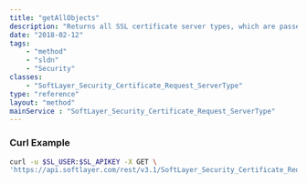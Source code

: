 ```yaml
---
title: "getAllObjects"
description: "Returns all SSL certificate server types, which are passed in on a [SoftLayer_Container_Product_Order_Security_Certificate](/reference/datatypes/SoftLayer_Container_Product_Order_Security_Certificate). "
date: "2018-02-12"
tags:
    - "method"
    - "sldn"
    - "Security"
classes:
    - "SoftLayer_Security_Certificate_Request_ServerType"
type: "reference"
layout: "method"
mainService : "SoftLayer_Security_Certificate_Request_ServerType"
---
```


### Curl Example
```bash
curl -u $SL_USER:$SL_APIKEY -X GET \
'https://api.softlayer.com/rest/v3.1/SoftLayer_Security_Certificate_Request_ServerType/getAllObjects'
```
